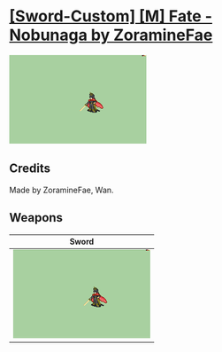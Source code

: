 # [\[Sword-Custom\] \[M\] Fate - Nobunaga by ZoramineFae](./)

<img src="./1.%20Sword/Sword_000.png" alt="[Sword-Custom] [M] Fate - Nobunaga by ZoramineFae standing" />

## Credits

Made by ZoramineFae, Wan.

## Weapons


|Sword |
|  :---: |
| <img alt="Sword animation" src="./1.%20Sword/Sword.gif" /> |

